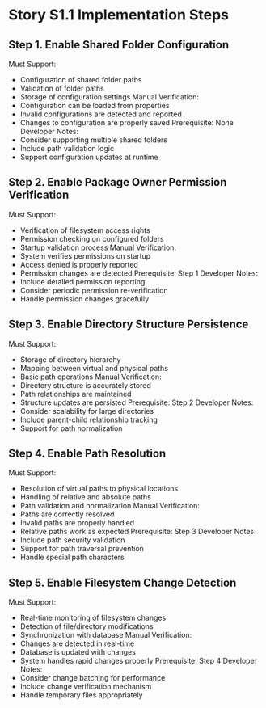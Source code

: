 # Story S1.1 Implementation Steps

## Step 1. Enable Shared Folder Configuration
Must Support:
- Configuration of shared folder paths
- Validation of folder paths
- Storage of configuration settings
Manual Verification:
- Configuration can be loaded from properties
- Invalid configurations are detected and reported
- Changes to configuration are properly saved
Prerequisite: None
Developer Notes:
- Consider supporting multiple shared folders
- Include path validation logic
- Support configuration updates at runtime

## Step 2. Enable Package Owner Permission Verification
Must Support:
- Verification of filesystem access rights
- Permission checking on configured folders
- Startup validation process
Manual Verification:
- System verifies permissions on startup
- Access denied is properly reported
- Permission changes are detected
Prerequisite: Step 1
Developer Notes:
- Include detailed permission reporting
- Consider periodic permission re-verification
- Handle permission changes gracefully

## Step 3. Enable Directory Structure Persistence
Must Support:
- Storage of directory hierarchy
- Mapping between virtual and physical paths
- Basic path operations
Manual Verification:
- Directory structure is accurately stored
- Path relationships are maintained
- Structure updates are persisted
Prerequisite: Step 2
Developer Notes:
- Consider scalability for large directories
- Include parent-child relationship tracking
- Support for path normalization

## Step 4. Enable Path Resolution
Must Support:
- Resolution of virtual paths to physical locations
- Handling of relative and absolute paths
- Path validation and normalization
Manual Verification:
- Paths are correctly resolved
- Invalid paths are properly handled
- Relative paths work as expected
Prerequisite: Step 3
Developer Notes:
- Include path security validation
- Support for path traversal prevention
- Handle special path characters

## Step 5. Enable Filesystem Change Detection
Must Support:
- Real-time monitoring of filesystem changes
- Detection of file/directory modifications
- Synchronization with database
Manual Verification:
- Changes are detected in real-time
- Database is updated with changes
- System handles rapid changes properly
Prerequisite: Step 4
Developer Notes:
- Consider change batching for performance
- Include change verification mechanism
- Handle temporary files appropriately
